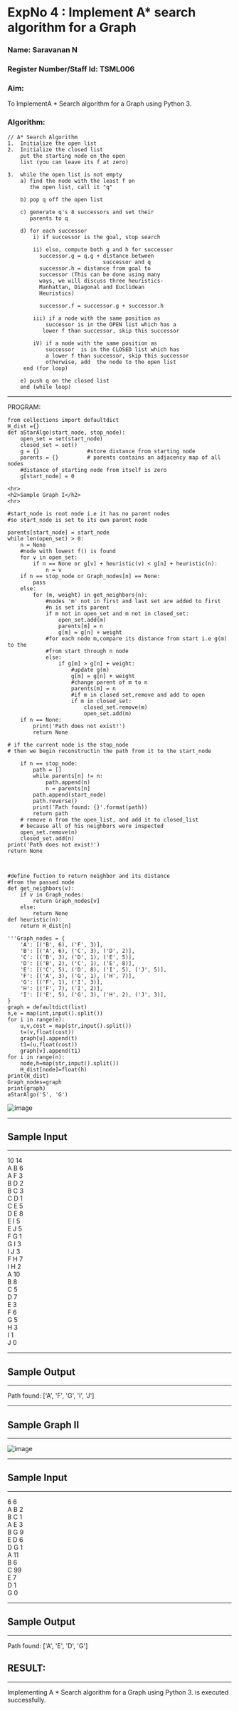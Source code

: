 <h1>ExpNo 4 : Implement A* search algorithm for a Graph</h1> 
<h3>Name: Saravanan N</h3>
<h3>Register Number/Staff Id: TSML006</h3>
<H3>Aim:</H3>
<p>To ImplementA * Search algorithm for a Graph using Python 3.</p>
<H3>Algorithm:</H3>

``````
// A* Search Algorithm
1.  Initialize the open list
2.  Initialize the closed list
    put the starting node on the open 
    list (you can leave its f at zero)

3.  while the open list is not empty
    a) find the node with the least f on 
       the open list, call it "q"

    b) pop q off the open list
  
    c) generate q's 8 successors and set their 
       parents to q
   
    d) for each successor
        i) if successor is the goal, stop search
        
        ii) else, compute both g and h for successor
          successor.g = q.g + distance between 
                              successor and q
          successor.h = distance from goal to 
          successor (This can be done using many 
          ways, we will discuss three heuristics- 
          Manhattan, Diagonal and Euclidean 
          Heuristics)
          
          successor.f = successor.g + successor.h

        iii) if a node with the same position as 
            successor is in the OPEN list which has a 
           lower f than successor, skip this successor

        iV) if a node with the same position as 
            successor  is in the CLOSED list which has
            a lower f than successor, skip this successor
            otherwise, add  the node to the open list
     end (for loop)
  
    e) push q on the closed list
    end (while loop)

``````
<hr>PROGRAM:</hr>

```
from collections import defaultdict
H_dist ={}
def aStarAlgo(start_node, stop_node):
    open_set = set(start_node)
    closed_set = set()
    g = {}               #store distance from starting node
    parents = {}         # parents contains an adjacency map of all nodes
    #distance of starting node from itself is zero
    g[start_node] = 0

<hr>
<h2>Sample Graph I</h2>
<hr>
```
```
#start_node is root node i.e it has no parent nodes
#so start_node is set to its own parent node

parents[start_node] = start_node
while len(open_set) > 0:
    n = None
    #node with lowest f() is found
    for v in open_set:
        if n == None or g[v] + heuristic(v) < g[n] + heuristic(n):
            n = v
    if n == stop_node or Graph_nodes[n] == None:
        pass
    else:
        for (m, weight) in get_neighbors(n):
            #nodes 'm' not in first and last set are added to first
            #n is set its parent
            if m not in open_set and m not in closed_set:
                open_set.add(m)
                parents[m] = n
                g[m] = g[n] + weight
            #for each node m,compare its distance from start i.e g(m) to the
            #from start through n node
            else:
                if g[m] > g[n] + weight:
                    #update g(m)
                    g[m] = g[n] + weight
                    #change parent of m to n
                    parents[m] = n
                    #if m in closed set,remove and add to open
                    if m in closed_set:
                        closed_set.remove(m)
                        open_set.add(m)
    if n == None:
        print('Path does not exist!')
        return None
        
# if the current node is the stop_node
# then we begin reconstructin the path from it to the start_node

    if n == stop_node:
        path = []
        while parents[n] != n:
            path.append(n)
            n = parents[n]
        path.append(start_node)
        path.reverse()
        print('Path found: {}'.format(path))
        return path
    # remove n from the open_list, and add it to closed_list
    # because all of his neighbors were inspected
    open_set.remove(n)
    closed_set.add(n)
print('Path does not exist!')
return None
```
```


#define fuction to return neighbor and its distance
#from the passed node
def get_neighbors(v):
    if v in Graph_nodes:
        return Graph_nodes[v]
    else:
        return None
def heuristic(n):
    return H_dist[n]
          
'''Graph_nodes = {
    'A': [('B', 6), ('F', 3)],
    'B': [('A', 6), ('C', 3), ('D', 2)],
    'C': [('B', 3), ('D', 1), ('E', 5)],
    'D': [('B', 2), ('C', 1), ('E', 8)],
    'E': [('C', 5), ('D', 8), ('I', 5), ('J', 5)],
    'F': [('A', 3), ('G', 1), ('H', 7)],
    'G': [('F', 1), ('I', 3)],
    'H': [('F', 7), ('I', 2)],
    'I': [('E', 5), ('G', 3), ('H', 2), ('J', 3)],
}
graph = defaultdict(list)
n,e = map(int,input().split())
for i in range(e):
    u,v,cost = map(str,input().split())
    t=(v,float(cost))
    graph[u].append(t)
    t1=(u,float(cost))
    graph[v].append(t1)
for i in range(n):
    node,h=map(str,input().split())
    H_dist[node]=float(h)
print(H_dist)
Graph_nodes=graph
print(graph)
aStarAlgo('S', 'G')
```

![image](https://github.com/natsaravanan/19AI405FUNDAMENTALSOFARTIFICIALINTELLIGENCE/assets/87870499/b1377c3f-011a-4c0f-a843-516842ae056a)

<hr>
<h2>Sample Input</h2>
<hr>
10 14 <br>
A B 6 <br>
A F 3 <br>
B D 2 <br>
B C 3 <br>
C D 1 <br>
C E 5 <br>
D E 8 <br>
E I 5 <br>
E J 5 <br>
F G 1 <br>
G I 3 <br>
I J 3 <br>
F H 7 <br>
I H 2 <br>
A 10 <br>
B 8 <br>
C 5 <br>
D 7 <br>
E 3 <br>
F 6 <br>
G 5 <br>
H 3 <br>
I 1 <br>
J 0 <br>
<hr>
<h2>Sample Output</h2>
<hr>
Path found: ['A', 'F', 'G', 'I', 'J']


<hr>
<h2>Sample Graph II</h2>
<hr>

![image](https://github.com/natsaravanan/19AI405FUNDAMENTALSOFARTIFICIALINTELLIGENCE/assets/87870499/acbb09cb-ed39-48e5-a59b-2f8d61b978a3)


<hr>
<h2>Sample Input</h2>
<hr>
6 6 <br>
A B 2 <br>
B C 1 <br>
A E 3 <br>
B G 9 <br>
E D 6 <br>
D G 1 <br>
A 11 <br>
B 6 <br>
C 99 <br>
E 7 <br>
D 1 <br>
G 0 <br>
<hr>
<h2>Sample Output</h2>
<hr>
Path found: ['A', 'E', 'D', 'G']

<h2>RESULT:</h2> 
<hr>Implementing A * Search algorithm for a Graph using Python 3. is executed successfully.</hr> 
